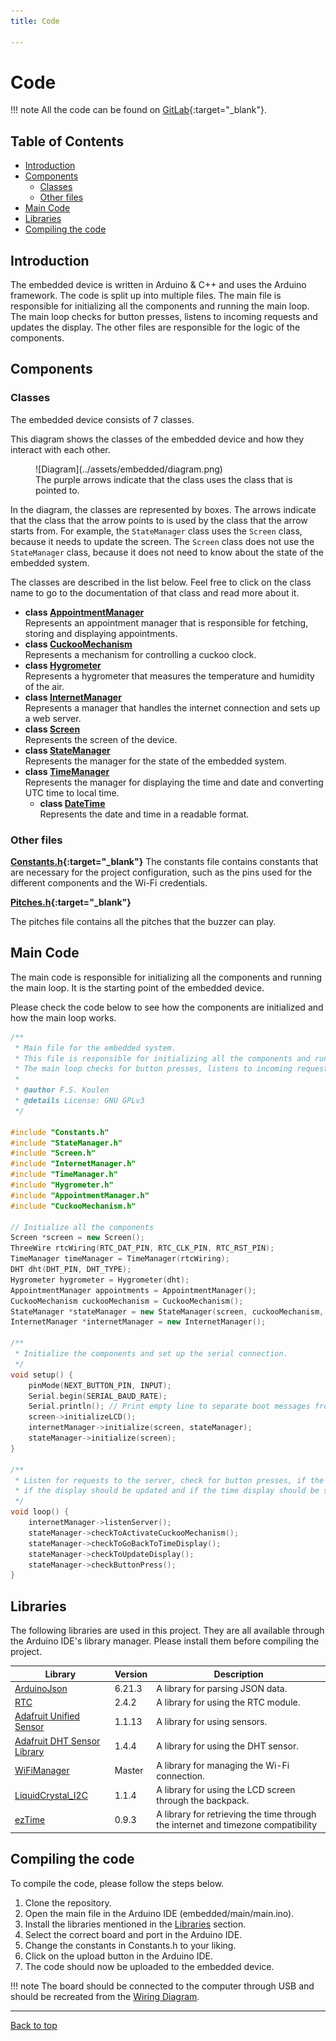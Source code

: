 ```yaml
---
title: Code

---
```


# Code

!!! note
    All the code can be found on
    [GitLab](https://gitlab.fdmci.hva.nl/IoT/2023-2024-semester-1/individual-project/iot-koulenf){:target="_blank"}.

## Table of Contents

* [Introduction](#introduction)
* [Components](#components)
    * [Classes](#classes)
    * [Other files](#other-files)
* [Main Code](#main-code)
* [Libraries](#libraries)
* [Compiling the code](#compiling-the-code)

## Introduction

The embedded device is written in Arduino & C++ and uses the Arduino framework. The code is split up into multiple
files. The main file is responsible for initializing all the components and running the main loop. The main loop checks
for button presses, listens to incoming requests and updates the display. The other files are responsible for the logic
of the components.

## Components

### Classes

The embedded device consists of 7 classes.

This diagram shows the classes of the embedded device and how they interact with each other.

<figure markdown>
  ![Diagram](../assets/embedded/diagram.png)
  <figcaption>The purple arrows indicate that the class uses the class that is pointed to.</figcaption>
</figure>

In the diagram, the classes are represented by boxes. The arrows indicate that the class that the arrow points to is
used by the class that the arrow starts from. For example, the `StateManager` class uses the `Screen` class, because it
needs to update the screen. The `Screen` class does not use the `StateManager` class, because it does not need to know
about the state of the embedded system.

The classes are described in the list below. Feel free to click on the class name to go to the documentation of that
class and read more about it.

* **class [AppointmentManager](/2023-2024-semester-1/individual-project/iot-koulenf/embedded/class_appointment_manager/)** <br>Represents an appointment manager that is responsible for fetching, storing and displaying appointments.
* **class [CuckooMechanism](/2023-2024-semester-1/individual-project/iot-koulenf/embedded/class_cuckoo_mechanism/)** <br>Represents a mechanism for controlling a cuckoo clock.
* **class [Hygrometer](/2023-2024-semester-1/individual-project/iot-koulenf/embedded/class_hygrometer/)** <br>Represents a hygrometer that measures the temperature and humidity of the air.
* **class [InternetManager](/2023-2024-semester-1/individual-project/iot-koulenf/embedded/class_internet_manager/)** <br>Represents a manager that handles the internet connection and sets up a web server.
* **class [Screen](/2023-2024-semester-1/individual-project/iot-koulenf/embedded/class_screen/)** <br>Represents the screen of the device.
* **class [StateManager](/2023-2024-semester-1/individual-project/iot-koulenf/embedded/class_state_manager/)** <br>Represents the manager for the state of the embedded system.
* **class [TimeManager](/2023-2024-semester-1/individual-project/iot-koulenf/embedded/class_time_manager/)** <br>Represents the manager for displaying the time and date and converting UTC time to local time.
    * **class [DateTime](/2023-2024-semester-1/individual-project/iot-koulenf/embedded/class_time_manager_1_1_date_time/)** <br>Represents the date and time in a readable format.

### Other files

**[Constants.h](https://gitlab.fdmci.hva.nl/IoT/2023-2024-semester-1/individual-project/iot-koulenf/-/blob/main/embedded/main/Constants.h?ref_type=heads){:target="_blank"}**
The constants file contains constants that are necessary for the project configuration, such as the pins used for the
different components and the Wi-Fi credentials.

**[Pitches.h](https://gitlab.fdmci.hva.nl/IoT/2023-2024-semester-1/individual-project/iot-koulenf/-/blob/main/embedded/main/Pitches.h?ref_type=heads){:target="_blank"}**

The pitches file contains all the pitches that the buzzer can play.

## Main Code

The main code is responsible for initializing all the components and running the main loop. It is the starting point of
the embedded device.

Please check the code below to see how the components are initialized and how the main loop works.

```cpp title="main.ino"
/**
 * Main file for the embedded system.
 * This file is responsible for initializing all the components and running the main loop.
 * The main loop checks for button presses, listens to incoming requests and updates the display.
 *
 * @author F.S. Koulen
 * @details License: GNU GPLv3
 */

#include "Constants.h"
#include "StateManager.h"
#include "Screen.h"
#include "InternetManager.h"
#include "TimeManager.h"
#include "Hygrometer.h"
#include "AppointmentManager.h"
#include "CuckooMechanism.h"

// Initialize all the components
Screen *screen = new Screen();
ThreeWire rtcWiring(RTC_DAT_PIN, RTC_CLK_PIN, RTC_RST_PIN);
TimeManager timeManager = TimeManager(rtcWiring);
DHT dht(DHT_PIN, DHT_TYPE);
Hygrometer hygrometer = Hygrometer(dht);
AppointmentManager appointments = AppointmentManager();
CuckooMechanism cuckooMechanism = CuckooMechanism();
StateManager *stateManager = new StateManager(screen, cuckooMechanism, timeManager, hygrometer, appointments);
InternetManager *internetManager = new InternetManager();

/**
 * Initialize the components and set up the serial connection.
 */
void setup() {
    pinMode(NEXT_BUTTON_PIN, INPUT);
    Serial.begin(SERIAL_BAUD_RATE);
    Serial.println(); // Print empty line to separate boot messages from the rest of the output
    screen->initializeLCD();
    internetManager->initialize(screen, stateManager);
    stateManager->initialize(screen);
}

/**
 * Listen for requests to the server, check for button presses, if the cuckoo mechanism should be activated,
 * if the display should be updated and if the time display should be shown.
 */
void loop() {
    internetManager->listenServer();
    stateManager->checkToActivateCuckooMechanism();
    stateManager->checkToGoBackToTimeDisplay();
    stateManager->checkToUpdateDisplay();
    stateManager->checkButtonPress();
} 
```

## Libraries

The following libraries are used in this project. They are all available through the Arduino IDE's library manager.
Please install them before compiling the project.

| Library                                                                                           | Version | Description                                                                       |
|---------------------------------------------------------------------------------------------------|---------|-----------------------------------------------------------------------------------|
| [ArduinoJson](https://arduinojson.org/)                                                           | 6.21.3  | A library for parsing JSON data.                                                  |
| [RTC](https://www.arduino.cc/reference/en/libraries/rtc-by-makuna/)                               | 2.4.2   | A library for using the RTC module.                                               |
| [Adafruit Unified Sensor](https://www.arduino.cc/reference/en/libraries/adafruit-unified-sensor/) | 1.1.13  | A library for using sensors.                                                      |
| [Adafruit DHT Sensor Library](https://www.arduino.cc/reference/en/libraries/dht-sensor-library/)  | 1.4.4   | A library for using the DHT sensor.                                               |
| [WiFiManager](https://github.com/tzapu/WiFiManager)                                               | Master  | A library for managing the Wi-Fi connection.                                      |
| [LiquidCrystal_I2C](https://reference.arduino.cc/reference/en/libraries/liquidcrystal-i2c/)       | 1.1.4   | A library for using the LCD screen through the backpack.                          |
| [ezTime](https://www.arduino.cc/reference/en/libraries/eztime/)                                   | 0.9.3   | A library for retrieving the time through the internet and timezone compatibility |

## Compiling the code

To compile the code, please follow the steps below.

1. Clone the repository.
2. Open the main file in the Arduino IDE (embedded/main/main.ino).
3. Install the libraries mentioned in the [Libraries](#libraries) section.
4. Select the correct board and port in the Arduino IDE.
5. Change the constants in Constants.h to your liking.
6. Click on the upload button in the Arduino IDE.
7. The code should now be uploaded to the embedded device.

!!! note
    The board should be connected to the computer through USB and should be recreated from the [Wiring Diagram](http://127.0.0.1:8000/embedded/technical_documentation/#wiring-diagram).

--- 

[Back to top](#code)